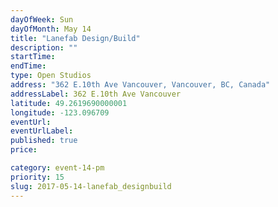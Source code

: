 ```yaml
---
dayOfWeek: Sun
dayOfMonth: May 14
title: "Lanefab Design/Build"
description: ""
startTime: 
endTime: 
type: Open Studios
address: "362 E.10th Ave Vancouver, Vancouver, BC, Canada"
addressLabel: 362 E.10th Ave Vancouver
latitude: 49.2619690000001
longitude: -123.096709
eventUrl: 
eventUrlLabel: 
published: true
price: 

category: event-14-pm
priority: 15
slug: 2017-05-14-lanefab_designbuild
---
```

